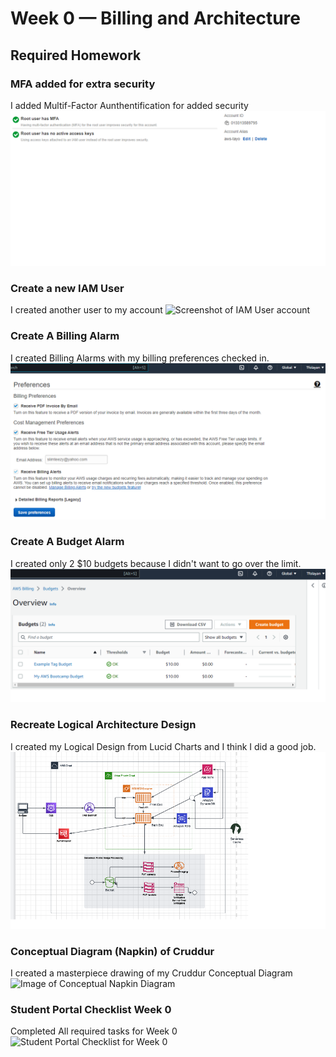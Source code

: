 # Week 0 — Billing and Architecture

## Required Homework

### MFA added for extra security
I added Multif-Factor Aunthentification for added security
![Screenshot of MFA confirmation ](assets/MFA%20confirmation.png)

### Create a new IAM User
I created another user to my account
![Screenshot of IAM User account](IAM%20user%20confirmation.png)

### Create A Billing Alarm
I created Billing Alarms with my billing preferences checked in.
![Image of Billing Preferences](assets/Billing-Alarm.png)

### Create A Budget Alarm

I created only 2 $10 budgets because I didn't want to go over the limit.
![Image of the Budget Alarm I created](assets/budget-alarm.png)


### Recreate Logical Architecture Design
I created my Logical Design from Lucid Charts and I think I did a good job.
![Image of Cruddur Logical Design](assets/Cruddur%20Logical%20Design.png)

### Conceptual Diagram (Napkin) of Cruddur
I created a masterpiece drawing of my Cruddur Conceptual Diagram
![Image of Conceptual Napkin Diagram](Napkin%20Conceptual%20Diagram.jpg)

### Student Portal Checklist Week 0
Completed All required tasks for Week 0
![Student Portal Checklist for Week 0](Student%20Portal%20Checklist%20Week%200.png)
